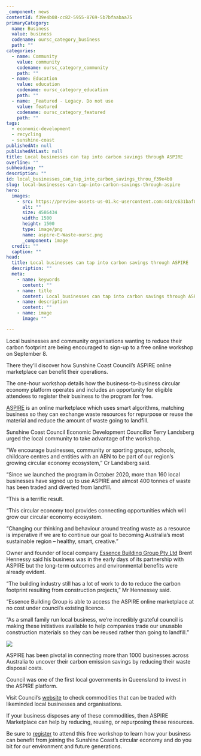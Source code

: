 ```yaml
---
_component: news
contentId: f39e4b08-cc82-5955-8769-5b7bfaabaa75
primaryCategory:
  name: Business
  value: business
  codename: oursc_category_business
  path: ""
categories:
  - name: Community
    value: community
    codename: oursc_category_community
    path: ""
  - name: Education
    value: education
    codename: oursc_category_education
    path: ""
  - name: _Featured - Legacy. Do not use
    value: featured
    codename: oursc_category_featured
    path: ""
tags:
  - economic-development
  - recycling
  - sunshine-coast
publishedAt: null
publishedAtLast: null
title: Local businesses can tap into carbon savings through ASPIRE
overline: ""
subheading: ""
description: ""
id: local_businesses_can_tap_into_carbon_savings_throu_f39e4b0
slug: local-businesses-can-tap-into-carbon-savings-through-aspire
hero:
  images:
    - src: https://preview-assets-us-01.kc-usercontent.com:443/c631baf8-1b46-001f-580c-d0001b68b4a8/cb7caaea-d107-444c-9130-dc96420a80fb/aspire-E-Waste-oursc.png
      alt: ""
      size: 4586434
      width: 1500
      height: 1500
      type: image/png
      name: aspire-E-Waste-oursc.png
      _component: image
  credit: ""
  caption: ""
head:
  title: Local businesses can tap into carbon savings through ASPIRE
  description: ""
  meta:
    - name: keywords
      content: ""
    - name: title
      content: Local businesses can tap into carbon savings through ASPIRE
    - name: description
      content: ""
    - name: image
      image: ""

---
```

Local businesses and community organisations wanting to reduce their carbon footprint are being encouraged to sign-up to a free online workshop on September 8.

There they’ll discover how Sunshine Coast Council’s ASPIRE online marketplace can benefit their operations. 

The one-hour workshop details how the business-to-business circular economy platform operates and includes an opportunity for eligible attendees to register their business to the program for free.

[ASPIRE](https://aspiresme.com/)
&#x20;is an online marketplace which uses smart algorithms, matching business so they can exchange waste resources for repurpose or reuse the material and reduce the amount of waste going to landfill.

Sunshine Coast Council Economic Development Councillor Terry Landsberg urged the local community to take advantage of the workshop.

“We encourage businesses, community or sporting groups, schools, childcare centres and entities with an ABN to be part of our region’s growing circular economy ecosystem,” Cr Landsberg said.

“Since we launched the program in October 2020, more than 160 local businesses have signed up to use ASPIRE and almost 400 tonnes of waste has been traded and diverted from landfill.

“This is a terrific result.

“This circular economy tool provides connecting opportunities which will grow our circular economy ecosystem.

“Changing our thinking and behaviour around treating waste as a resource is imperative if we are to continue our goal to becoming Australia’s most sustainable region – healthy, smart, creative.”

Owner and founder of local company [Essence Building Group Pty Ltd](https://essencebuilding.com.au/)
&#x20;Brent Hennessy said his business was in the early days of its partnership with ASPIRE but the long-term outcomes and environmental benefits were already evident. 

“The building industry still has a lot of work to do to reduce the carbon footprint resulting from construction projects,” Mr Hennessey said.

“Essence Building Group is able to access the ASPIRE online marketplace at no cost under council’s existing licence.

“As a small family run local business, we’re incredibly grateful council is making these initiatives available to help companies trade our unusable construction materials so they can be reused rather than going to landfill.”

![](https://preview-assets-us-01.kc-usercontent.com:443/c631baf8-1b46-001f-580c-d0001b68b4a8/e1e8e6b4-a816-40f6-9869-0a797e3c2209/Aspire-pallets-IMG-4777-1024x670.jpg)

ASPIRE has been pivotal in connecting more than 1000 businesses across Australia to uncover their carbon emission savings by reducing their waste disposal costs.

Council was one of the first local governments in Queensland to invest in the ASPIRE platform.

Visit Council’s [website](https://www.sunshinecoast.qld.gov.au/Business/Business-Programs/Circular-Economy)
&#x20;to check commodities that can be traded with likeminded local businesses and organisations. 

If your business disposes any of these commodities, then ASPIRE Marketplace can help by reducing, reusing, or repurposing these resources.

Be sure to [register](https://www.eventbrite.com/e/sunshine-coast-aspire-introduction-webinar-tickets-398635959887)
&#x20;to attend this free workshop to learn how your business can benefit from joining the Sunshine Coast’s circular economy and do you bit for our environment and future generations.
